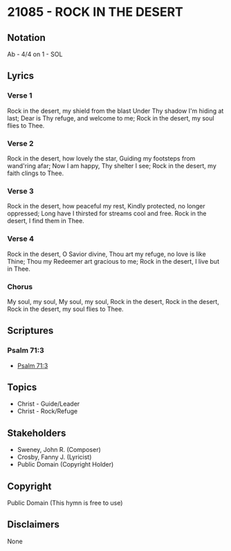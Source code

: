 # 21085 - ROCK IN THE DESERT

## Notation

Ab - 4/4 on 1 - SOL

## Lyrics

### Verse 1

Rock in the desert, my shield from the blast Under Thy shadow I'm hiding at last; Dear is Thy refuge, and welcome to me; Rock in the desert, my soul flies to Thee.

### Verse 2

Rock in the desert, how lovely the star, Guiding my footsteps from wand'ring afar; Now I am happy, Thy shelter I see; Rock in the desert, my faith clings to Thee.

### Verse 3

Rock in the desert, how peaceful my rest, Kindly protected, no longer oppressed; Long have I thirsted for streams cool and free. Rock in the desert, I find them in Thee.

### Verse 4

Rock in the desert, O Savior divine, Thou art my refuge, no love is like Thine; Thou my Redeemer art gracious to me; Rock in the desert, I live but in Thee.

### Chorus

My soul, my soul, My soul, my soul, Rock in the desert, Rock in the desert, Rock in the desert, my soul flies to Thee.


## Scriptures

### Psalm 71:3

- [Psalm 71:3](https://www.biblegateway.com/passage/?search=Psalm%2071%3A3)


## Topics

- Christ - Guide/Leader
- Christ - Rock/Refuge

## Stakeholders

- Sweney, John R. (Composer)
- Crosby, Fanny J. (Lyricist)
- Public Domain (Copyright Holder)

## Copyright

Public Domain
(This hymn is free to use)

## Disclaimers

None

